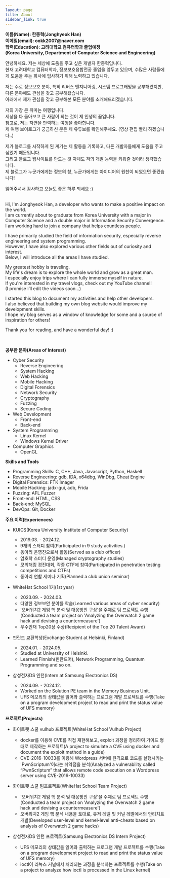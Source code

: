 ```yaml
---
layout: page
title: About
sidebar_link: true
---
```


<p class="message">
  <strong>
  이름(Name): 한종혁(Jonghyeok Han)<br>
  이메일(email): ookk2007@naver.com<br>
  학력(Education): 고려대학교 컴퓨터학과 졸업예정<br>(Korea University, Department of Computer Science and Engineering)
  </strong>
</p>

안녕하세요. 저는 세상에 도움을 주고 싶은 개발자 한종혁입니다. <br>
현재 고려대학교 컴퓨터학과, 정보보호융합전공 졸업을 앞두고 있으며, 수많은 사람들에게 도움을 주는 회사에 입사하기 위해 노력하고 있습니다.

저는 주로 정보보호 분야, 특히 리버스 엔지니어링, 시스템 프로그래밍을 공부해왔지만, 다른 분야에도 관심을 갖고 공부해왔습니다. <br>
아래에서 제가 관심을 갖고 공부해본 모든 분야를 소개해드리겠습니다.

저의 가장 큰 취미는 여행입니다. <br>세상을 다 돌아보고 큰 사람이 되는 것이 제 인생의 꿈입니다. <br>참고로, 저는 자연을 만끽하는 여행을 좋아합니다.<br>
제 여행 브이로그가 궁금하신 분은 제 유튜브를 확인해주세요. (영상 편집 빨리 하겠습니다..)


제가 블로그를 시작하게 된 계기는 제 활동을 기록하고, 다른 개발자들에게 도움을 주고 싶었기 때문입니다. <br>
그리고 블로그 웹사이트를 만드는 것 자체도 저의 개발 능력을 키워줄 것이라 생각했습니다. <br>
제 블로그가 누군가에게는 정보의 창, 누군가에게는 아이디어의 원천이 되었으면 좋겠습니다!

읽어주셔서 감사하고 오늘도 좋은 하루 되세요 :)
<br>

<br>
Hi, I'm Jonghyeok Han, a developer who wants to make a positive impact on the world. <br>I am currently about to graduate from Korea University with a major in Computer Science and a double major in Information Security Convergence. <br>I am working hard to join a company that helps countless people.

I have primarily studied the field of information security, especially reverse engineering and system programming. <br>However, I have also explored various other fields out of curiosity and interest. <br>Below, I will introduce all the areas I have studied.

My greatest hobby is traveling. <br>My life's dream is to explore the whole world and grow as a great man. <br>I especially enjoy trips where I can fully immerse myself in nature. <br>If you're interested in my travel vlogs, check out my YouTube channel! <br>(I promise I’ll edit the videos soon...)

I started this blog to document my activities and help other developers. <br>I also believed that building my own blog website would improve my development skills. <br>I hope my blog serves as a window of knowledge for some and a source of inspiration for others!

Thank you for reading, and have a wonderful day! :)

<br>

<strong>공부한 분야(Areas of Interest)</strong>

* Cyber Security
  * Reverse Engineering
  * System Hacking
  * Web Hacking
  * Mobile Hacking
  * Digital Forensics
  * Network Security
  * Cryptography
  * Fuzzing
  * Secure Coding
* Web Development
  * Front-end
  * Back-end
* System Programming
  * Linux Kernel
  * Windows Kernel Driver
* Computer Graphics
  * OpenGL

<strong>Skills and Tools</strong>

* Programming Skills: C, C++, Java, Javascript, Python, Haskell
* Reverse Engineering: gdb, IDA, x64dbg, WinDbg, Cheat Engine
* Digital Forensics: FTK Imager
* Mobile Hacking: jadx-gui, adb, Frida
* Fuzzing: AFL Fuzzer
* Front-end: HTML, CSS
* Back-end: MySQL
* DevOps: Git, Docker

<strong>주요 이력(Experiences)</strong>

* KUICS(Korea University Institute of Computer Security)
  * 2019.03. - 2024.12.
  * 9개의 스터디 참여(Participated in 9 study activities.)
  * 동아리 운영진으로서 활동(Served as a club officer)
  * 암호학 스터디 운영(Managed cryptography studies)
  * 모의해킹 경진대회, 각종 CTF에 참여(Participated in penetration testing competitions and CTFs)
  * 동아리 연합 세미나 기획(Planned a club union seminar)

* WhiteHat School 1기(1st year)
  * 2023.09. - 2024.03.
  * 다양한 정보보안 분야를 학습(Learned various areas of cyber security)
  * '오버워치2 게임 핵 분석 및 대응방안 구상'을 주제로 팀 프로젝트 수행(Conducted a team project on 'Analyzing the Overwatch 2 game hack and devising a countermeasure')
  * 우수인재 Top20상 수상(Recipient of the Top 20 Talent Award)

* 핀란드 교환학생(Exchange Student at Helsinki, Finland)
  * 2024.01. - 2024.05.
  * Studied at University of Helsinki.
  * Learned Finnish(핀란드어), Network Programming, Quantum Programming and so on.

* 삼성전자DS 인턴(Intern at Samsung Electronics DS)
  * 2024.09. - 2024.12.
  * Worked on the Solution PE team in the Memory Business Unit.
  * UFS 메모리의 상태값을 읽어와 출력하는 프로그램 개발 프로젝트를 수행(Take on a program development project to read and print the status value of UFS memory)

<strong>프로젝트(Projects)</strong>

* 화이트햇 스쿨 vulhub 프로젝트(WhiteHat School Vulhub Project)
  * docker를 이용해 CVE를 직접 재현해보고, exploit 과정을 정리하여 가이드 형태로 제작하는 프로젝트(A project to simulate a CVE using docker and document the exploit method in a guide)
  * CVE-2016-10033를 이용해 Wordpress 서버에 원격으로 코드를 실행시키는 'PwnScriptum'이라는 취약점을 분석(Analyzed a vulnerability called “PwnScriptum” that allows remote code execution on a Wordpress server using CVE-2016-10033)

* 화이트햇 스쿨 팀프로젝트(WhiteHat School Team Project)
  * '오버워치2 게임 핵 분석 및 대응방안 구상'을 주제로 팀 프로젝트 수행(Conducted a team project on 'Analyzing the Overwatch 2 game hack and devising a countermeasure')
  * 오버워치2 게임 핵 분석 내용을 토대로, 유저 레벨 및 커널 레벨에서의 안티치트 개발(Developed user-level and kernel-level anti-cheats based on analysis of Overwatch 2 game hacks)

* 삼성전자DS 인턴 프로젝트(Samsung Electronics DS Intern Project)
  * UFS 메모리의 상태값을 읽어와 출력하는 프로그램 개발 프로젝트를 수행(Take on a program development project to read and print the status value of UFS memory)
  * ioctl이 리눅스 커널에서 처리되는 과정을 분석하는 프로젝트를 수행(Take on a project to analyze how ioctl is processed in the Linux kernel)
